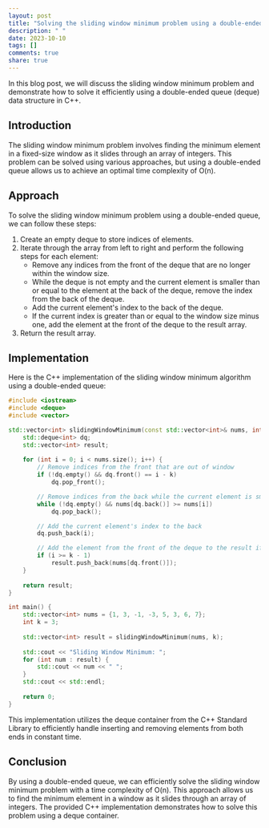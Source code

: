 ```yaml
---
layout: post
title: "Solving the sliding window minimum problem using a double-ended queue in C++"
description: " "
date: 2023-10-10
tags: []
comments: true
share: true
---
```


In this blog post, we will discuss the sliding window minimum problem and demonstrate how to solve it efficiently using a double-ended queue (deque) data structure in C++.

## Introduction

The sliding window minimum problem involves finding the minimum element in a fixed-size window as it slides through an array of integers. This problem can be solved using various approaches, but using a double-ended queue allows us to achieve an optimal time complexity of O(n).

## Approach

To solve the sliding window minimum problem using a double-ended queue, we can follow these steps:

1. Create an empty deque to store indices of elements.
2. Iterate through the array from left to right and perform the following steps for each element:
   - Remove any indices from the front of the deque that are no longer within the window size.
   - While the deque is not empty and the current element is smaller than or equal to the element at the back of the deque, remove the index from the back of the deque.
   - Add the current element's index to the back of the deque.
   - If the current index is greater than or equal to the window size minus one, add the element at the front of the deque to the result array.
3. Return the result array.

## Implementation

Here is the C++ implementation of the sliding window minimum algorithm using a double-ended queue:

```cpp
#include <iostream>
#include <deque>
#include <vector>

std::vector<int> slidingWindowMinimum(const std::vector<int>& nums, int k) {
    std::deque<int> dq;
    std::vector<int> result;
    
    for (int i = 0; i < nums.size(); i++) {
        // Remove indices from the front that are out of window
        if (!dq.empty() && dq.front() == i - k)
            dq.pop_front();

        // Remove indices from the back while the current element is smaller or equal
        while (!dq.empty() && nums[dq.back()] >= nums[i])
            dq.pop_back();

        // Add the current element's index to the back
        dq.push_back(i);

        // Add the element from the front of the deque to the result if it's within the window
        if (i >= k - 1)
            result.push_back(nums[dq.front()]);
    }
    
    return result;
}

int main() {
    std::vector<int> nums = {1, 3, -1, -3, 5, 3, 6, 7};
    int k = 3;
    
    std::vector<int> result = slidingWindowMinimum(nums, k);
    
    std::cout << "Sliding Window Minimum: ";
    for (int num : result) {
        std::cout << num << " ";
    }
    std::cout << std::endl;
    
    return 0;
}
```

This implementation utilizes the deque container from the C++ Standard Library to efficiently handle inserting and removing elements from both ends in constant time.

## Conclusion

By using a double-ended queue, we can efficiently solve the sliding window minimum problem with a time complexity of O(n). This approach allows us to find the minimum element in a window as it slides through an array of integers. The provided C++ implementation demonstrates how to solve this problem using a deque container.